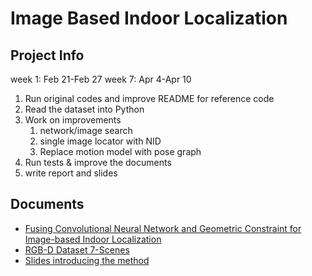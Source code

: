 # Image Based Indoor Localization



## Project Info
week 1: Feb 21-Feb 27
week 7: Apr 4-Apr 10
1. Run original codes and improve README for reference code
1. Read the dataset into Python
1. Work on improvements
    1. network/image search
    2. single image locator with NID
    3. Replace motion model with pose graph
1. Run tests & improve the documents
1. write report and slides


## Documents
- [Fusing Convolutional Neural Network and Geometric Constraint for Image-based Indoor Localization](https://arxiv.org/abs/2201.01408)
- [RGB-D Dataset 7-Scenes](https://www.microsoft.com/en-us/research/project/rgb-d-dataset-7-scenes/)
- [Slides introducing the method](https://docs.google.com/presentation/d/1TcP9ghPcuDF08yf6W7LYyVBT8AwY06my/edit?usp=sharing&ouid=113322968888661125678&rtpof=true&sd=true)
